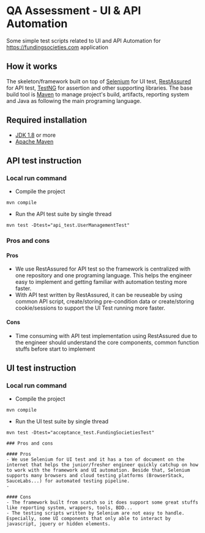 # QA Assessment - UI & API Automation 

Some simple test scripts related to UI and API Automation for https://fundingsocieties.com application



## How it works

The skeleton/framework built on top of [Selenium](https://www.selenium.dev/) for UI test, [RestAssured](https://rest-assured.io/) for API test, [TestNG](https://testng.org/doc/) for assertion and other supporting libraries. The base build tool is [Maven](https://maven.apache.org/) to manage project's build, artifacts, reporting system and Java as following the main programing language.

## Required installation

- [JDK 1.8](https://www.oracle.com/java/technologies/downloads/) or more
- [Apache Maven](https://maven.apache.org/)

## API test instruction

### Local run command

- Compile the project

```
mvn compile
```

- Run the API test suite by single thread

```
mvn test -Dtest="api_test.UserManagementTest"
```

### Pros and cons

#### Pros
- We use RestAssured for API test so the framework is centralized with one repository and one programing language. This helps the engineer easy to implement and getting familiar with automation testing more faster.
- With API test written by RestAssured, it can be reuseable by using common API script, create/storing pre-condition data or create/storing cookie/sessions to support the UI Test running more faster.

#### Cons
- Time consuming with API test implementation using RestAssured due to the engineer should understand the core components, common function stuffs before start to implement 



## UI test instruction

### Local run command

- Compile the project

```
mvn compile
```

- Run the UI test suite by single thread

```
mvn test -Dtest="acceptance_test.FundingSocietiesTest"

### Pros and cons

#### Pros
- We use Selenium for UI test and it has a ton of document on the internet that helps the junior/fresher engineer quickly catchup on how to work with the framework and UI automation. Beside that, Selenium supports many browsers and cloud testing platforms (BrowserStack, SauceLabs...) for automated testing pipeline.
- 

#### Cons
- The framework built from scatch so it does support some great stuffs like reporting system, wrappers, tools, BDD...
- The testing scripts written by Selenium are not easy to handle. Especially, some UI components that only able to interact by javascript, jquery or hidden elements.
